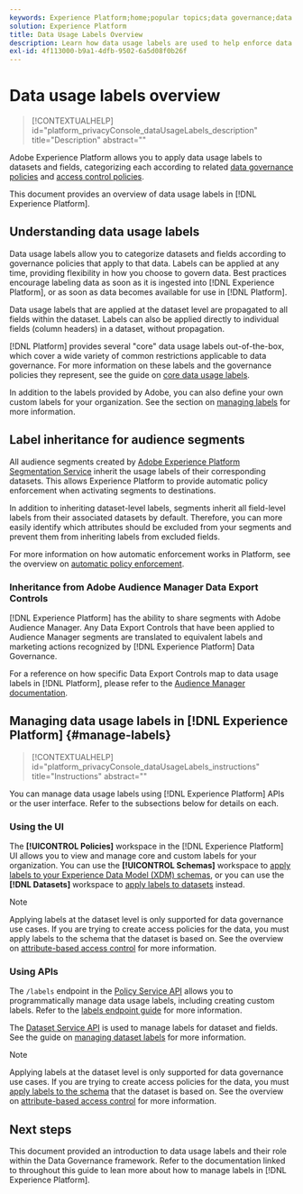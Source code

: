 ```yaml
---
keywords: Experience Platform;home;popular topics;data governance;data usage label api;policy service api;data usage labels overview
solution: Experience Platform
title: Data Usage Labels Overview
description: Learn how data usage labels are used to help enforce data governance compliance in Adobe Experience Platform.
exl-id: 4f113000-b9a1-4dfb-9502-6a5d08f0b26f
---
```

# Data usage labels overview

>[!CONTEXTUALHELP]
>id="platform_privacyConsole_dataUsageLabels_description"
>title="Description"
>abstract=""

Adobe Experience Platform allows you to apply data usage labels to datasets and fields, categorizing each according to related [data governance policies](../policies/overview.md) and [access control policies](../../access-control/abac/ui/policies.md).

This document provides an overview of data usage labels in [!DNL Experience Platform].

## Understanding data usage labels

Data usage labels allow you to categorize datasets and fields according to governance policies that apply to that data. Labels can be applied at any time, providing flexibility in how you choose to govern data. Best practices encourage labeling data as soon as it is ingested into [!DNL Experience Platform], or as soon as data becomes available for use in [!DNL Platform].

Data usage labels that are applied at the dataset level are propagated to all fields within the dataset. Labels can also be applied directly to individual fields (column headers) in a dataset, without propagation.

[!DNL Platform] provides several "core" data usage labels out-of-the-box, which cover a wide variety of common restrictions applicable to data governance. For more information on these labels and the governance policies they represent, see the guide on [core data usage labels](reference.md).

In addition to the labels provided by Adobe, you can also define your own custom labels for your organization. See the section on [managing labels](#manage-labels) for more information.

## Label inheritance for audience segments

All audience segments created by [Adobe Experience Platform Segmentation Service](../../segmentation/home.md) inherit the usage labels of their corresponding datasets. This allows Experience Platform to provide automatic policy enforcement when activating segments to destinations.

In addition to inheriting dataset-level labels, segments inherit all field-level labels from their associated datasets by default. Therefore, you can more easily identify which attributes should be excluded from your segments and prevent them from inheriting labels from excluded fields.

For more information on how automatic enforcement works in Platform, see the overview on [automatic policy enforcement](../enforcement/auto-enforcement.md).

### Inheritance from Adobe Audience Manager Data Export Controls

[!DNL Experience Platform] has the ability to share segments with Adobe Audience Manager. Any Data Export Controls that have been applied to Audience Manager segments are translated to equivalent labels and marketing actions recognized by [!DNL Experience Platform] Data Governance.

For a reference on how specific Data Export Controls map to data usage labels in [!DNL Platform], please refer to the [Audience Manager documentation](https://experienceleague.adobe.com/docs/audience-manager/user-guide/implementation-integration-guides/integration-experience-platform/aam-aep-audience-sharing.html#aam-data-export-control-in-aep).

## Managing data usage labels in [!DNL Experience Platform] {#manage-labels}

>[!CONTEXTUALHELP]
>id="platform_privacyConsole_dataUsageLabels_instructions"
>title="Instructions"
>abstract=""

You can manage data usage labels using [!DNL Experience Platform] APIs or the user interface. Refer to the subsections below for details on each.

### Using the UI

The **[!UICONTROL Policies]** workspace in the [!DNL Experience Platform] UI allows you to view and manage core and custom labels for your organization. You can use the **[!UICONTROL Schemas]** workspace to [apply labels to your Experience Data Model (XDM) schemas](../../xdm/tutorials/labels.md), or you can use the **[!DNL Datasets]** workspace to [apply labels to datasets](./user-guide.md) instead.

>[!NOTE]
>
>Applying labels at the dataset level is only supported for data governance use cases. If you are trying to create access policies for the data, you must apply labels to the schema that the dataset is based on. See the overview on [attribute-based access control](../../access-control/abac/overview.md) for more information.

### Using APIs

The `/labels` endpoint in the [Policy Service API](https://www.adobe.io/experience-platform-apis/references/policy-service/) allows you to programmatically manage data usage labels, including creating custom labels. Refer to the [labels endpoint guide](../api/labels.md) for more information.

The [Dataset Service API](https://www.adobe.io/experience-platform-apis/references/dataset-service/) is used to manage labels for dataset and fields. See the guide on [managing dataset labels](./dataset-api.md) for more information.

>[!NOTE]
>
>Applying labels at the dataset level is only supported for data governance use cases. If you are trying to create access policies for the data, you must [apply labels to the schema](../../xdm/tutorials/labels.md) that the dataset is based on. See the overview on [attribute-based access control](../../access-control/abac/overview.md) for more information.

## Next steps

This document provided an introduction to data usage labels and their role within the Data Governance framework. Refer to the documentation linked to throughout this guide to lean more about how to manage labels in [!DNL Experience Platform].
